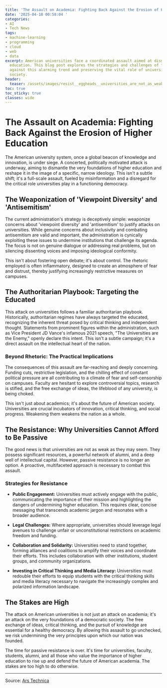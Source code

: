 ```yaml
---
title: 'The Assault on Academia: Fighting Back Against the Erosion of Higher Education'
date: '2025-04-18 00:58:04 '
categories:
- AI
- Tech News
tags:
- machine-learning
- programming
- cloud
- web
- data
excerpt: American universities face a coordinated assault aimed at dismantling higher
  education. This blog post explores the strategies and challenges of fighting back
  against this alarming trend and preserving the vital role of universities in a democratic
  society.
header:
  teaser: /assets/images/resist__eggheads__universities_are_not_as_weak_as__20250418005804.jpg
toc: true
toc_sticky: true
classes: wide
---
```


# The Assault on Academia: Fighting Back Against the Erosion of Higher Education

The American university system, once a global beacon of knowledge and innovation, is under siege.  A concerted, politically motivated attack is underway, aiming to dismantle the very foundations of higher education and reshape it in the image of a specific, narrow ideology. This isn't a subtle shift; it's a full-scale assault, fueled by misinformation and a disregard for the critical role universities play in a functioning democracy.

## The Weaponization of 'Viewpoint Diversity' and 'Antisemitism'

The current administration's strategy is deceptively simple: weaponize concerns about 'viewpoint diversity' and 'antisemitism' to justify attacks on universities. While genuine concerns about inclusivity and combating antisemitism are valid and important, the administration is cynically exploiting these issues to undermine institutions that challenge its agenda.  The focus is not on genuine dialogue or addressing real problems, but on silencing dissenting voices and imposing ideological conformity.

This isn't about fostering open debate; it's about control. The rhetoric employed is often inflammatory, designed to create an atmosphere of fear and distrust, thereby justifying increasingly restrictive measures on campuses.

## The Authoritarian Playbook: Targeting the Educated

This attack on universities follows a familiar authoritarian playbook.  Historically, authoritarian regimes have always targeted the educated, recognizing the inherent threat posed by critical thinking and independent thought.  Statements from prominent figures within the administration, such as Vice President JD Vance's infamous 2021 speech, "The Universities are the Enemy," openly declare this intent.  This isn't a subtle campaign; it's a direct assault on the intellectual heart of the nation.

### Beyond Rhetoric: The Practical Implications

The consequences of this assault are far-reaching and deeply concerning.  Funding cuts, restrictive legislation, and the chilling effect of constant political pressure are all contributing to a climate of fear and self-censorship on campuses.  Faculty are hesitant to explore controversial topics, research is stifled, and the free exchange of ideas, the lifeblood of any university, is being choked.

This isn't just about academics; it's about the future of American society. Universities are crucial incubators of innovation, critical thinking, and social progress.  Weakening them weakens the nation as a whole.

## The Resistance: Why Universities Cannot Afford to Be Passive

The good news is that universities are not as weak as they may seem.  They possess significant resources, a powerful network of alumni, and a deep well of intellectual capital.  However, passive resistance is no longer an option.  A proactive, multifaceted approach is necessary to combat this assault.

### Strategies for Resistance

* **Public Engagement:** Universities must actively engage with the public, communicating the importance of their mission and highlighting the dangers of undermining higher education.  This requires clear, concise messaging that transcends academic jargon and resonates with a broader audience.

* **Legal Challenges:**  Where appropriate, universities should leverage legal avenues to challenge unfair or unconstitutional restrictions on academic freedom and funding.

* **Collaboration and Solidarity:**  Universities need to stand together, forming alliances and coalitions to amplify their voices and coordinate their efforts.  This includes collaboration with other institutions, student groups, and community organizations.

* **Investing in Critical Thinking and Media Literacy:**  Universities must redouble their efforts to equip students with the critical thinking skills and media literacy necessary to navigate the increasingly complex and polarized information landscape.

## The Stakes are High

The attack on American universities is not just an attack on academia; it's an attack on the very foundations of a democratic society.  The free exchange of ideas, critical thinking, and the pursuit of knowledge are essential for a healthy democracy.  By allowing this assault to go unchecked, we risk undermining the very principles upon which our nation was founded.

The time for passive resistance is over. It's time for universities, faculty, students, alumni, and all those who value the importance of higher education to rise up and defend the future of American academia. The stakes are too high to do otherwise.

---

Source: [Ars Technica ](https://arstechnica.com/culture/2025/04/resist-eggheads-universities-are-not-as-weak-as-they-have-chosen-to-be/)